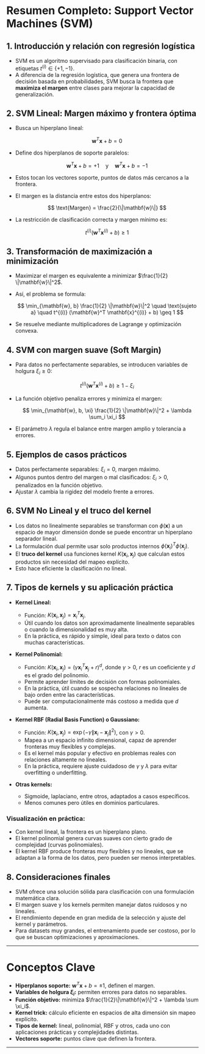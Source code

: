 # Resumen Completo: Support Vector Machines (SVM)

## 1. Introducción y relación con regresión logística

-   SVM es un algoritmo supervisado para clasificación binaria, con etiquetas $t^{(i)} \in \{+1, -1\}$.
-   A diferencia de la regresión logística, que genera una frontera de decisión basada en probabilidades, SVM busca la frontera que **maximiza el margen** entre clases para mejorar la capacidad de generalización.

## 2. SVM Lineal: Margen máximo y frontera óptima

-   Busca un hiperplano lineal:

    $$
    \mathbf{w}^T \mathbf{x} + b = 0
    $$

-   Define dos hiperplanos de soporte paralelos:

    $$
    \mathbf{w}^T \mathbf{x} + b = +1 \quad \text{y} \quad \mathbf{w}^T \mathbf{x} + b = -1
    $$

-   Estos tocan los vectores soporte, puntos de datos más cercanos a la frontera.

-   El margen es la distancia entre estos dos hiperplanos:

    $$
    \text{Margen} = \frac{2}{\|\mathbf{w}\|}
    $$

-   La restricción de clasificación correcta y margen mínimo es:

    $$
    t^{(i)} (\mathbf{w}^T \mathbf{x}^{(i)} + b) \geq 1
    $$

## 3. Transformación de maximización a minimización

-   Maximizar el margen es equivalente a minimizar $\frac{1}{2} \|\mathbf{w}\|^2$.

-   Así, el problema se formula:

    $$
    \min_{\mathbf{w}, b} \frac{1}{2} \|\mathbf{w}\|^2
    \quad \text{sujeto a} \quad
    t^{(i)} (\mathbf{w}^T \mathbf{x}^{(i)} + b) \geq 1
    $$

-   Se resuelve mediante multiplicadores de Lagrange y optimización convexa.

## 4. SVM con margen suave (Soft Margin)

-   Para datos no perfectamente separables, se introducen variables de holgura $\xi_i \geq 0$:

    $$
    t^{(i)} (\mathbf{w}^T \mathbf{x}^{(i)} + b) \geq 1 - \xi_i
    $$

-   La función objetivo penaliza errores y minimiza el margen:

    $$
    \min_{\mathbf{w}, b, \xi} \frac{1}{2} \|\mathbf{w}\|^2 + \lambda \sum_i \xi_i
    $$

-   El parámetro $\lambda$ regula el balance entre margen amplio y tolerancia a errores.

## 5. Ejemplos de casos prácticos

-   Datos perfectamente separables: $\xi_i = 0$, margen máximo.
-   Algunos puntos dentro del margen o mal clasificados: $\xi_i > 0$, penalizados en la función objetivo.
-   Ajustar $\lambda$ cambia la rigidez del modelo frente a errores.

## 6. SVM No Lineal y el truco del kernel

-   Los datos no linealmente separables se transforman con $\phi(\mathbf{x})$ a un espacio de mayor dimensión donde se puede encontrar un hiperplano separador lineal.
-   La formulación dual permite usar solo productos internos $\phi(\mathbf{x}_i)^T \phi(\mathbf{x}_j)$.
-   El **truco del kernel** usa funciones kernel $K(\mathbf{x}_i, \mathbf{x}_j)$ que calculan estos productos sin necesidad del mapeo explícito.
-   Esto hace eficiente la clasificación no lineal.

## 7. Tipos de kernels y su aplicación práctica

-   **Kernel Lineal:**

    -   Función: $K(\mathbf{x}_i, \mathbf{x}_j) = \mathbf{x}_i^T \mathbf{x}_j$.
    -   Útil cuando los datos son aproximadamente linealmente separables o cuando la dimensionalidad es muy alta.
    -   En la práctica, es rápido y simple, ideal para texto o datos con muchas características.

-   **Kernel Polinomial:**

    -   Función: $K(\mathbf{x}_i, \mathbf{x}_j) = (\gamma \mathbf{x}_i^T \mathbf{x}_j + r)^d$, donde $\gamma > 0$, $r$ es un coeficiente y $d$ es el grado del polinomio.
    -   Permite aprender límites de decisión con formas polinomiales.
    -   En la práctica, útil cuando se sospecha relaciones no lineales de bajo orden entre las características.
    -   Puede ser computacionalmente más costoso a medida que $d$ aumenta.

-   **Kernel RBF (Radial Basis Function) o Gaussiano:**

    -   Función: $K(\mathbf{x}_i, \mathbf{x}_j) = \exp(-\gamma \|\mathbf{x}_i - \mathbf{x}_j\|^2)$, con $\gamma > 0$.
    -   Mapea a un espacio infinito dimensional, capaz de aprender fronteras muy flexibles y complejas.
    -   Es el kernel más popular y efectivo en problemas reales con relaciones altamente no lineales.
    -   En la práctica, requiere ajuste cuidadoso de $\gamma$ y $\lambda$ para evitar overfitting o underfitting.

-   **Otras kernels:**

    -   Sigmoide, laplaciano, entre otros, adaptados a casos específicos.
    -   Menos comunes pero útiles en dominios particulares.

### Visualización en práctica:

-   Con kernel lineal, la frontera es un hiperplano plano.
-   El kernel polinomial genera curvas suaves con cierto grado de complejidad (curvas polinomiales).
-   El kernel RBF produce fronteras muy flexibles y no lineales, que se adaptan a la forma de los datos, pero pueden ser menos interpretables.

## 8. Consideraciones finales

-   SVM ofrece una solución sólida para clasificación con una formulación matemática clara.
-   El margen suave y los kernels permiten manejar datos ruidosos y no lineales.
-   El rendimiento depende en gran medida de la selección y ajuste del kernel y parámetros.
-   Para datasets muy grandes, el entrenamiento puede ser costoso, por lo que se buscan optimizaciones y aproximaciones.

---

# Conceptos Clave

-   **Hiperplanos soporte:** $\mathbf{w}^T \mathbf{x} + b = \pm 1$, definen el margen.
-   **Variables de holgura $\xi_i$:** permiten errores para datos no separables.
-   **Función objetivo:** minimiza $\frac{1}{2}\|\mathbf{w}\|^2 + \lambda \sum \xi_i$.
-   **Kernel trick:** cálculo eficiente en espacios de alta dimensión sin mapeo explícito.
-   **Tipos de kernel:** lineal, polinomial, RBF y otros, cada uno con aplicaciones prácticas y complejidades distintas.
-   **Vectores soporte:** puntos clave que definen la frontera.

---
